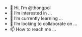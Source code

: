 - 👋 Hi, I’m @thongpol
- 👀 I’m interested in ...
- 🌱 I’m currently learning ...
- 💞️ I’m looking to collaborate on ...
- 📫 How to reach me ...

<!---
thongpol/thongpol is a ✨ special ✨ repository because its `README.md` (this file) appears on your GitHub profile.
You can click the Preview link to take a look at your changes.
--->
